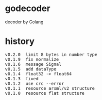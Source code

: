 # godecoder

decoder by Golang

# history
<pre>
v0.2.0  limit 8 bytes in number type 
v0.1.9  fix normalize
v0.1.6  message Signal
v0.1.5  add dataType
v0.1.4  float32 -> float64 
v0.1.3  fixed 
v0.1.2  use crc --error 
v0.1.1  resource arxml/v2 structure
v0.1.0  resource flat structure
</pre>
